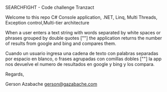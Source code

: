 SEARCHFIGHT - Code challenge Tranzact

Welcome to this repo
C# Console application, .NET, Linq, Multi Threads, Exception control,Multi-tier architecture

When a user enters a text string with words separated by white spaces or phrases grouped by double quotes [""] the application returns the number of results from google and bing and compares them.

Cuando un usuario ingresa una cadena de texto con palabras separadas por espacio en blanco, o frases agrupadas con comillas dobles [""] la app nos devuelve el numero de resultados en google y 
bing y los compara.

Regards,

Gerson Azabache
gerson@gazabache.com
